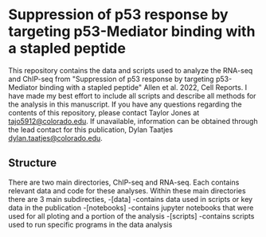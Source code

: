 # Suppression of p53 response by targeting p53-Mediator binding with a stapled peptide

This repository contains the data and scripts used to analyze the RNA-seq and ChIP-seq from 
"Suppression of p53 response by targeting p53-Mediator binding with a stapled peptide" Allen et al. 2022, Cell Reports.
I have made my best effort to include all scripts and describe all methods for the analysis in this manuscript.
If you have any questions regarding the contents of this repository, please contact Taylor Jones at <tajo5912@colorado.edu>.
If unavailable, information can be obtained through the lead contact for this publication, Dylan Taatjes <dylan.taatjes@colorado.edu>.

## Structure
There are two main directories, ChIP-seq and RNA-seq.
Each contains relevant data and code for these analyses.
Within these main directories there are 3 main subdirecties,
-[data] -contains data used in scripts or key data in the publication
-[notebooks] -contains jupyter notebooks that were used for all ploting and a portion of the analysis
-[scripts] -contains scripts used to run specific programs in the data analysis

